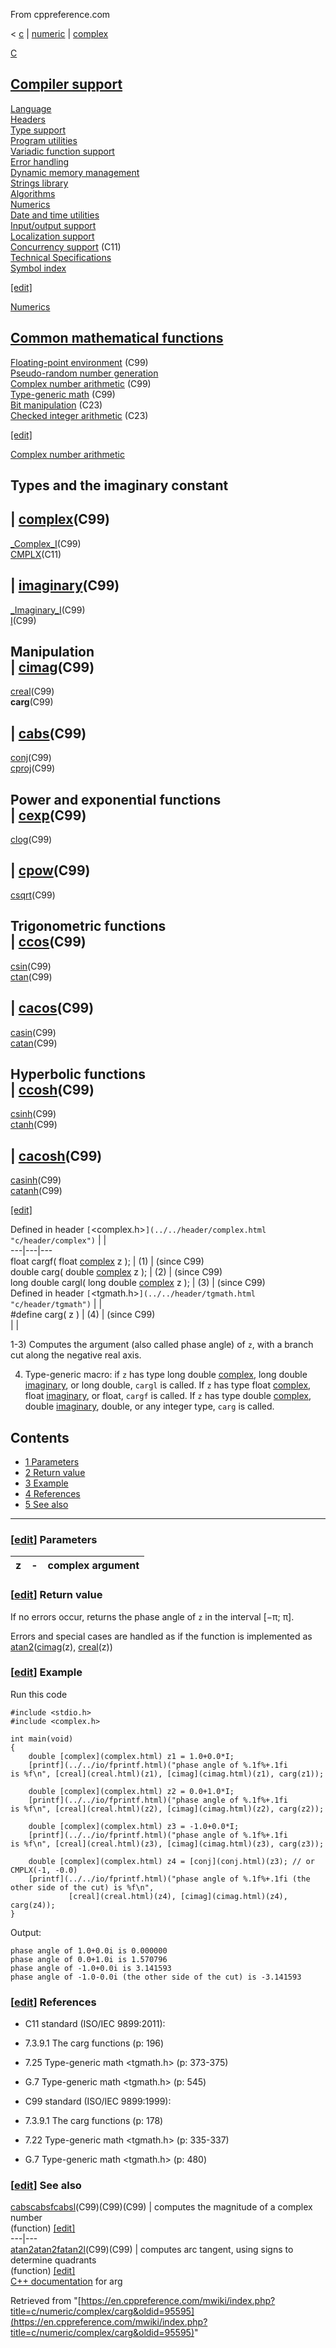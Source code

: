 From cppreference.com

< [c](../../../c.html "c")‎ | [numeric](../../numeric.html "c/numeric")‎ | [complex](../complex.html "c/numeric/complex")

[ C](../../../c.html "c")

[Compiler support](../../compiler_support.html "c/compiler support")  
---  
[Language](../../language.html "c/language")  
[Headers](../../header.html "c/header")  
[Type support](../../types.html "c/types")  
[Program utilities](../../program.html "c/program")  
[Variadic function support](../../variadic.html "c/variadic")  
[Error handling](../../error.html "c/error")  
[Dynamic memory management](../../memory.html "c/memory")  
[Strings library](../../string.html "c/string")  
[Algorithms](../../algorithm.html "c/algorithm")  
[Numerics](../../numeric.html "c/numeric")  
[Date and time utilities](../../chrono.html "c/chrono")  
[Input/output support](../../io.html "c/io")  
[Localization support](../../locale.html "c/locale")  
[Concurrency support](../../thread.html "c/thread") (C11)  
[Technical Specifications](../../experimental.html "c/experimental")  
[Symbol index](../../index.html "c/symbol index")  
  
[[edit]](https://en.cppreference.com/mwiki/index.php?title=Template:c/navbar_content&action=edit)

[ Numerics](../../numeric.html "c/numeric")

[Common mathematical functions](../math.html "c/numeric/math")  
---  
[Floating-point environment](../fenv.html "c/numeric/fenv") (C99)  
[Pseudo-random number generation](../random.html "c/numeric/random")  
[Complex number arithmetic](../complex.html "c/numeric/complex") (C99)  
[Type-generic math](../tgmath.html "c/numeric/tgmath") (C99)  
[Bit manipulation](../../numeric.html#Bit_manipulation "c/numeric") (C23)  
[Checked integer arithmetic](../../numeric.html#Checked_integer_arithmetic "c/numeric") (C23)  
  
[[edit]](https://en.cppreference.com/mwiki/index.php?title=Template:c/numeric/navbar_content&action=edit)

[ Complex number arithmetic](../complex.html "c/numeric/complex")

Types and the imaginary constant  
---  
| [complex](complex.html "c/numeric/complex/complex")(C99)  
---  
[_Complex_I](Complex_I.html "c/numeric/complex/Complex I")(C99)  
[CMPLX](CMPLX.html "c/numeric/complex/CMPLX")(C11)  
  
| [imaginary](imaginary.html "c/numeric/complex/imaginary")(C99)  
---  
[_Imaginary_I](Imaginary_I.html "c/numeric/complex/Imaginary I")(C99)  
[I](I.html "c/numeric/complex/I")(C99)  
  
Manipulation  
| [cimag](cimag.html "c/numeric/complex/cimag")(C99)  
---  
[creal](creal.html "c/numeric/complex/creal")(C99)  
**carg**(C99)  
  
| [cabs](cabs.html "c/numeric/complex/cabs")(C99)  
---  
[conj](conj.html "c/numeric/complex/conj")(C99)  
[cproj](cproj.html "c/numeric/complex/cproj")(C99)  
  
Power and exponential functions  
| [cexp](cexp.html "c/numeric/complex/cexp")(C99)  
---  
[clog](clog.html "c/numeric/complex/clog")(C99)  
  
| [cpow](cpow.html "c/numeric/complex/cpow")(C99)  
---  
[csqrt](csqrt.html "c/numeric/complex/csqrt")(C99)  
  
Trigonometric functions  
| [ccos](ccos.html "c/numeric/complex/ccos")(C99)  
---  
[csin](csin.html "c/numeric/complex/csin")(C99)  
[ctan](ctan.html "c/numeric/complex/ctan")(C99)  
  
| [cacos](cacos.html "c/numeric/complex/cacos")(C99)  
---  
[casin](casin.html "c/numeric/complex/casin")(C99)  
[catan](catan.html "c/numeric/complex/catan")(C99)  
  
Hyperbolic functions  
| [ccosh](ccosh.html "c/numeric/complex/ccosh")(C99)  
---  
[csinh](csinh.html "c/numeric/complex/csinh")(C99)  
[ctanh](ctanh.html "c/numeric/complex/ctanh")(C99)  
  
| [cacosh](cacosh.html "c/numeric/complex/cacosh")(C99)  
---  
[casinh](casinh.html "c/numeric/complex/casinh")(C99)  
[catanh](catanh.html "c/numeric/complex/catanh")(C99)  
  
[[edit]](https://en.cppreference.com/mwiki/index.php?title=Template:c/numeric/complex/navbar_content&action=edit)

Defined in header `[`<complex.h>`](../../header/complex.html "c/header/complex")` |  |   
---|---|---  
float cargf( float [complex](complex.html) z ); |  (1)  |  (since C99)  
double carg( double [complex](complex.html) z ); |  (2)  |  (since C99)  
long double cargl( long double [complex](complex.html) z ); |  (3)  |  (since C99)  
Defined in header `[`<tgmath.h>`](../../header/tgmath.html "c/header/tgmath")` |  |   
#define carg( z ) |  (4)  |  (since C99)  
| |   
  
1-3) Computes the argument (also called phase angle) of `z`, with a branch cut along the negative real axis.

4) Type-generic macro: if `z` has type long double [complex](complex.html), long double [imaginary](imaginary.html), or long double, `cargl` is called. If `z` has type float [complex](complex.html), float [imaginary](imaginary.html), or float, `cargf` is called. If `z` has type double [complex](complex.html), double [imaginary](imaginary.html), double, or any integer type, `carg` is called.

## Contents

  * [1 Parameters](carg.html#Parameters)
  * [2 Return value](carg.html#Return_value)
  * [3 Example](carg.html#Example)
  * [4 References](carg.html#References)
  * [5 See also](carg.html#See_also)

  
---  
  
### [[edit](https://en.cppreference.com/mwiki/index.php?title=c/numeric/complex/carg&action=edit&section=1 "Edit section: Parameters")] Parameters

z  |  \-  |  complex argument   
---|---|---  
  
### [[edit](https://en.cppreference.com/mwiki/index.php?title=c/numeric/complex/carg&action=edit&section=2 "Edit section: Return value")] Return value

If no errors occur, returns the phase angle of `z` in the interval [−π; π]. 

Errors and special cases are handled as if the function is implemented as [atan2](../math/atan2.html)([cimag](cimag.html)(z), [creal](creal.html)(z))

### [[edit](https://en.cppreference.com/mwiki/index.php?title=c/numeric/complex/carg&action=edit&section=3 "Edit section: Example")] Example

Run this code
    
    
    #include <stdio.h>
    #include <complex.h>
     
    int main(void) 
    {
        double [complex](complex.html) z1 = 1.0+0.0*I;
        [printf](../../io/fprintf.html)("phase angle of %.1f%+.1fi is %f\n", [creal](creal.html)(z1), [cimag](cimag.html)(z1), carg(z1));
     
        double [complex](complex.html) z2 = 0.0+1.0*I;
        [printf](../../io/fprintf.html)("phase angle of %.1f%+.1fi is %f\n", [creal](creal.html)(z2), [cimag](cimag.html)(z2), carg(z2));
     
        double [complex](complex.html) z3 = -1.0+0.0*I;
        [printf](../../io/fprintf.html)("phase angle of %.1f%+.1fi is %f\n", [creal](creal.html)(z3), [cimag](cimag.html)(z3), carg(z3));
     
        double [complex](complex.html) z4 = [conj](conj.html)(z3); // or CMPLX(-1, -0.0)
        [printf](../../io/fprintf.html)("phase angle of %.1f%+.1fi (the other side of the cut) is %f\n",
                 [creal](creal.html)(z4), [cimag](cimag.html)(z4), carg(z4));
    }

Output: 
    
    
    phase angle of 1.0+0.0i is 0.000000
    phase angle of 0.0+1.0i is 1.570796
    phase angle of -1.0+0.0i is 3.141593
    phase angle of -1.0-0.0i (the other side of the cut) is -3.141593

### [[edit](https://en.cppreference.com/mwiki/index.php?title=c/numeric/complex/carg&action=edit&section=4 "Edit section: References")] References

  * C11 standard (ISO/IEC 9899:2011): 



    

  * 7.3.9.1 The carg functions (p: 196) 



    

  * 7.25 Type-generic math <tgmath.h> (p: 373-375) 



    

  * G.7 Type-generic math <tgmath.h> (p: 545) 



  * C99 standard (ISO/IEC 9899:1999): 



    

  * 7.3.9.1 The carg functions (p: 178) 



    

  * 7.22 Type-generic math <tgmath.h> (p: 335-337) 



    

  * G.7 Type-generic math <tgmath.h> (p: 480) 



### [[edit](https://en.cppreference.com/mwiki/index.php?title=c/numeric/complex/carg&action=edit&section=5 "Edit section: See also")] See also

[ cabscabsfcabsl](cabs.html "c/numeric/complex/cabs")(C99)(C99)(C99) |  computes the magnitude of a complex number   
(function) [[edit]](https://en.cppreference.com/mwiki/index.php?title=Template:c/numeric/complex/dsc_cabs&action=edit)  
---|---  
[ atan2atan2fatan2l](../math/atan2.html "c/numeric/math/atan2")(C99)(C99) |  computes arc tangent, using signs to determine quadrants   
(function) [[edit]](https://en.cppreference.com/mwiki/index.php?title=Template:c/numeric/math/dsc_atan2&action=edit)  
[C++ documentation](../../../cpp/numeric/complex/arg.html "cpp/numeric/complex/arg") for arg  
  
Retrieved from "[https://en.cppreference.com/mwiki/index.php?title=c/numeric/complex/carg&oldid=95595](https://en.cppreference.com/mwiki/index.php?title=c/numeric/complex/carg&oldid=95595)" 
